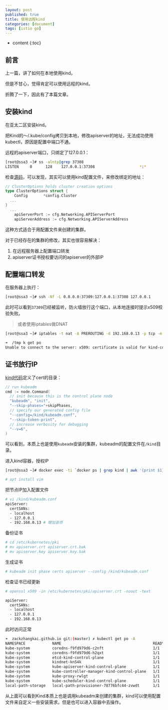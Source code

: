 ```yaml
---
layout: post
published: true
title: 使用远程kind
categories: [document]
tags: [istio go]
---
```

* content
{:toc}

## 前言

上一篇，讲了如何在本地使用kind。

但是不甘心，觉得肯定可以使用远程的kind。

折腾了一下，因此有了本篇文章。

## 安装kind

在亚太二区安装kind。

把Kind的～/.kube/config拷贝到本地，修改apiserver的地址，无法成功使用kubectl，原因是配置中端口不通。

远程的apiserver端口，只绑定了127.0.0.1：

```bash
[root@ssa3 ~]# ss -alntp|grep 37308
LISTEN     0      128    127.0.0.1:37308                    *:*                   users:(("docker-proxy",pid=18813,fd=4))
```

检查[源码](https://github.com/kubernetes-sigs/kind/blob/c1d70bc97c8a7af35f1ef6d7b8e81294ed0518ad/pkg/cluster/internal/providers/docker/provision.go#L58)，可以发现，其实可以使用kind配置文件，来修改绑定的地址：

```go
// ClusterOptions holds cluster creation options
type ClusterOptions struct {
	Config       *config.Cluster
  ...
}
  ...
	apiServerPort := cfg.Networking.APIServerPort
	apiServerAddress := cfg.Networking.APIServerAddress
```

这种方式适合于用配置文件来创建的集群。

对于已经存在的集群的修改，其实也很容易解决：

1. 在远程服务器上配置端口转发  
2. apiserver证书授权要访问的apiserver的外部IP

## 配置端口转发

在服务器上执行：

```bash
[root@ssa3 ~]# ssh -Nf -L 0.0.0.0:37309:127.0.0.1:37308 127.0.0.1
```

此时可以看到`37309`已经被监听，防火墙放行这个端口，从本地连接时提示x509校验失败。

>或者使用iptables做DNAT
```bash
[root@ssa3 ~]# iptables -t nat -A PREROUTING -d 192.168.0.13 -p tcp -m tcp --dport 37309 -j DNAT --to-destination 172.18.0.2:6443
```

```bash
➜  /tmp k get po
Unable to connect to the server: x509: certificate is valid for kind-control-plane, kubernetes, kubernetes.default, kubernetes.default.svc, kubernetes.default.svc.cluster.local, localhost, not ssa3
```

## 证书放行IP

[kind代码](https://github.com/kubernetes-sigs/kind/blob/abf42e21f9f13f5193e53d8577c4ea45e8f89c9d/pkg/cluster/internal/create/actions/kubeadminit/init.go#L75)定义了cert的目录：

```go
// run kubeadm
cmd := node.Command(
  // init because this is the control plane node
  "kubeadm", "init",
  "--skip-phases="+skipPhases,
  // specify our generated config file
  "--config=/kind/kubeadm.conf",
  "--skip-token-print",
  // increase verbosity for debugging
  "--v=6",
)
```

可以看到，本质上也是使用`kubeadm`安装的集群，kubeadm的配置文件在`/kind`目录。

进入kind容器，授权IP

```bash
[root@ssa3 ~]# docker exec -ti `docker ps | grep kind | awk '{print $1}'` sh

# apt install vim 
```

把节点IP加入配置文件

```bash
# vi /kind/kubeadm.conf
apiServer:
  certSANs:
  - localhost
  - 127.0.0.1
  - 192.168.0.13 # 增加该项
```

备份证书

```bash
# cd /etc/kubernetes/pki
# mv apiserver.crt apiserver.crt.bak
# mv apiserver.key apiserver.key.bak
```

生成证书

```bash
# kubeadm init phase certs apiserver --config /kind/kubeadm.conf
```

检查证书已经更新

```bash
# openssl x509 -in /etc/kubernetes/pki/apiserver.crt -noout -text

apiServer:
  certSANs:
  - localhost
  - 127.0.0.1
  - 192.168.0.13
```

此时访问正常

```bash
➜  zackzhangkai.github.io git:(master) ✗ kubectl get po -A
NAMESPACE            NAME                                         READY   STATUS    RESTARTS   AGE
kube-system          coredns-f9fd979d6-c2nft                      1/1     Running   0          5h39m
kube-system          coredns-f9fd979d6-h2qxt                      1/1     Running   0          5h39m
kube-system          etcd-kind-control-plane                      1/1     Running   0          5h39m
kube-system          kindnet-kn54k                                1/1     Running   0          5h39m
kube-system          kube-apiserver-kind-control-plane            1/1     Running   0          5h39m
kube-system          kube-controller-manager-kind-control-plane   1/1     Running   0          5h39m
kube-system          kube-proxy-rwlgt                             1/1     Running   0          5h39m
kube-system          kube-scheduler-kind-control-plane            1/1     Running   0          5h39m
local-path-storage   local-path-provisioner-78776bfc44-zvwdt      1/1     Running   0          5h39m
```

从上面可以看到Kind本质上也是调用kubeadm来创建的集群，kind可以使用配置文件来自定义一些安装需求。但是也可以进入容器中去操作。